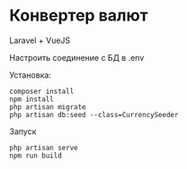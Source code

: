 # Конвертер валют
Laravel + VueJS

Настроить соединение с БД в .env

Установка:
```
composer install
npm install
php artisan migrate
php artisan db:seed --class=CurrencySeeder
```

Запуск
```
php artisan serve
npm run build
```

